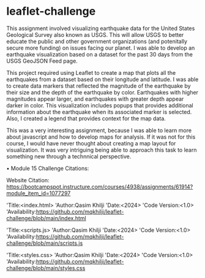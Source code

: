 # leaflet-challenge

This assignment involved visualizing earthquake data for the United States Geological Survey also known as USGS. This will allow USGS to better educate the public and other government organizations (and potenitally secure more funding) on issues facing our planet. I was able to develop an earthquake visualization based on a dataset for the past 30 days from the USGS GeoJSON Feed page. 

This project required using Leaflet to create a map that plots all the earthquakes from a dataset based on their longitude and latitude. I was able to create data markers that reflected the magnitude of the earthquake by their size and the depth of the earthquake by color. Earthquakes with higher magnitudes appear larger, and earthquakes with greater depth appear darker in color. This visualization includes popups that provides additional information about the earthquake when its associated marker is selected. Also, I created a legend that provides context for the map data.

This was a very interesting assignment, because I was able to learn more about javascript and how to develop maps for analysis. If it was not for this course, I would have never thought about creating a map layout for visualization. It was very intriguing being able to approach this task to learn something new through a technnical perspective.

• Module 15 Challenge Citations:

Website Citation: https://bootcampspot.instructure.com/courses/4938/assignments/61914?module_item_id=1077297

'Title:<index.html> 'Author:Qasim Khilji 'Date:<2024> 'Code Version:<1.0> 'Availability:https://github.com/mqkhilji/leaflet-challenge/blob/main/index.html

'Title:<scripts.js> 'Author:Qasim Khilji 'Date:<2024> 'Code Version:<1.0> 'Availability:https://github.com/mqkhilji/leaflet-challenge/blob/main/scripts.js

'Title:<styles.css> 'Author:Qasim Khilji 'Date:<2024> 'Code Version:<1.0> 'Availability:https://github.com/mqkhilji/leaflet-challenge/blob/main/styles.css
